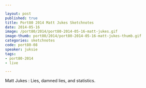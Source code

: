 ```yaml
---

layout: post
published: true
title: Port80 2014 Matt Jukes Sketchnotes
date: 2014-05-16
image: /port80/2014/port80-2014-05-16-matt-jukes.gif
image-thumb: port80/2014/port80-2014-05-16-matt-jukes-thumb.gif
categories: sketchnotes
code: port80-08
speaker: juksie
tags:
- port80-2014
- live

---
```


Matt Jukes : Lies, damned lies, and statistics.